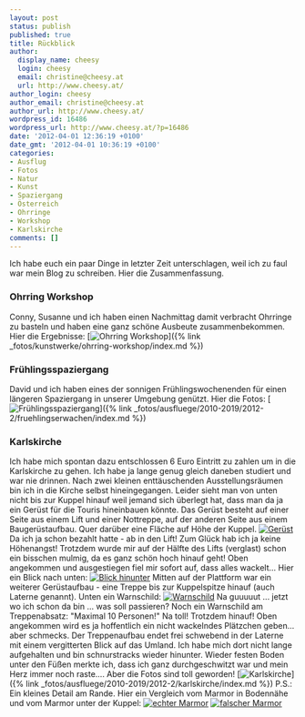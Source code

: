 ```yaml
---
layout: post
status: publish
published: true
title: Rückblick
author:
  display_name: cheesy
  login: cheesy
  email: christine@cheesy.at
  url: http://www.cheesy.at/
author_login: cheesy
author_email: christine@cheesy.at
author_url: http://www.cheesy.at/
wordpress_id: 16486
wordpress_url: http://www.cheesy.at/?p=16486
date: '2012-04-01 12:36:19 +0100'
date_gmt: '2012-04-01 10:36:19 +0100'
categories:
- Ausflug
- Fotos
- Natur
- Kunst
- Spaziergang
- Österreich
- Ohrringe
- Workshop
- Karlskirche
comments: []
---
```

Ich habe euch ein paar Dinge in letzter Zeit unterschlagen, weil ich zu faul war mein Blog zu schreiben. Hier die Zusammenfassung.
### Ohrring Workshop
Conny, Susanne und ich haben einen Nachmittag damit verbracht Ohrringe zu basteln und haben eine ganz schöne Ausbeute zusammenbekommen. Hier die Ergebnisse:
[![](http://www.cheesy.at/wp-content/uploads/2012-03-10-Earring-Workshop_tn.jpg "Ohrring Workshop")]({% link _fotos/kunstwerke/ohrring-workshop/index.md %})
### Frühlingsspaziergang
David und ich haben eines der sonnigen Frühlingswochenenden für einen längeren Spaziergang in unserer Umgebung genützt. Hier die Fotos:
[![](http://www.cheesy.at/wp-content/uploads/2012-03-25-Spring-is-in-the-air_tn.jpg "Frühlingsspaziergang")]({% link _fotos/ausfluege/2010-2019/2012-2/fruehlingserwachen/index.md %})
### Karlskirche
Ich habe mich spontan dazu entschlossen 6 Euro Eintritt zu zahlen um in die Karlskirche zu gehen. Ich habe ja lange genug gleich daneben studiert und war nie drinnen. Nach zwei kleinen enttäuschenden Ausstellungsräumen bin ich in die Kirche selbst hineingegangen. Leider sieht man von unten nicht bis zur Kuppel hinauf weil jemand sich überlegt hat, dass man da ja ein Gerüst für die Touris hineinbauen könnte. Das Gerüst besteht auf einer Seite aus einem Lift und einer Nottreppe, auf der anderen Seite aus einem Baugerüstaufbau. Quer darüber eine Fläche auf Höhe der Kuppel.
[![](http://www.cheesy.at/wp-content/uploads/0307-300x200.jpg "Gerüst")](http://www.cheesy.at/wp-content/uploads/0307.jpg)
Da ich ja schon bezahlt hatte - ab in den Lift! Zum Glück hab ich ja keine Höhenangst! Trotzdem wurde mir auf der Hälfte des Lifts (verglast) schon ein bisschen mulmig, da es ganz schön hoch hinauf geht! Oben angekommen und ausgestiegen fiel mir sofort auf, dass alles wackelt... Hier ein Blick nach unten:
[![](http://www.cheesy.at/wp-content/uploads/0545-300x200.jpg "Blick hinunter")](http://www.cheesy.at/wp-content/uploads/0545.jpg)
Mitten auf der Plattform war ein weiterer Gerüstaufbau - eine Treppe bis zur Kuppelspitze hinauf (auch Laterne genannt). Unten ein Warnschild:
[![](http://www.cheesy.at/wp-content/uploads/0612-300x200.jpg "Warnschild")](http://www.cheesy.at/wp-content/uploads/0612.jpg)
Na guuuuut ... jetzt wo ich schon da bin ... was soll passieren? Noch ein Warnschild am Treppenabsatz: "Maximal 10 Personen!" Na toll! Trotzdem hinauf! Oben angekommen wird es ja hoffentlich ein nicht wackelndes Plätzchen geben... aber schmecks. Der Treppenaufbau endet frei schwebend in der Laterne mit einem vergitterten Blick auf das Umland. Ich habe mich dort nicht lange aufgehalten und bin schnurstracks wieder hinunter. Wieder festen Boden unter den Füßen merkte ich, dass ich ganz durchgeschwitzt war und mein Herz immer noch raste....
Aber die Fotos sind toll geworden!
[![](http://www.cheesy.at/wp-content/uploads/2012-03-26-Karlskirche_tn.jpg "Karlskirche")]({% link _fotos/ausfluege/2010-2019/2012-2/karlskirche/index.md %})
P.S.: Ein kleines Detail am Rande. Hier ein Vergleich vom Marmor in Bodennähe und vom Marmor unter der Kuppel:
[![](http://www.cheesy.at/wp-content/uploads/0289-200x300.jpg "echter Marmor")](http://www.cheesy.at/wp-content/uploads/0289.jpg)
[![](http://www.cheesy.at/wp-content/uploads/0455-200x300.jpg "falscher Marmor")](http://www.cheesy.at/wp-content/uploads/0455.jpg)
